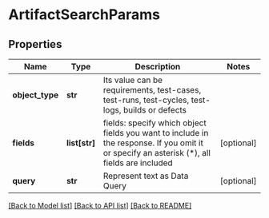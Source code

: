 # ArtifactSearchParams

## Properties
Name | Type | Description | Notes
------------ | ------------- | ------------- | -------------
**object_type** | **str** | Its value can be requirements, test-cases, test-runs, test-cycles, test-logs, builds or defects | 
**fields** | **list[str]** | fields: specify which object fields you want to include in the response. If you omit it or specify an asterisk (*), all fields are included | [optional] 
**query** | **str** | Represent text as Data Query | [optional] 

[[Back to Model list]](../README.md#documentation-for-models) [[Back to API list]](../README.md#documentation-for-api-endpoints) [[Back to README]](../README.md)


